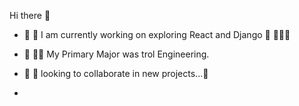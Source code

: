  Hi there 👋
- 🔭 👶 I am currently working on exploring React and Django 🚀 👩🏻‍🚀 
- 🌱 👷🏻  My Primary Major was trol Engineering.

- 🤔 🤝 looking to collaborate in new projects...🤏
-

